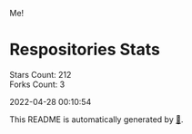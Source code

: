 Me!

# Respositories Stats
Stars Count: 212  
Forks Count: 3

2022-04-28 00:10:54  

This README is automatically generated by [🐰](https://github.com/rnitta/rnitta).
